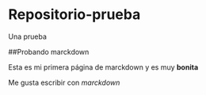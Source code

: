 # Repositorio-prueba
Una prueba

##Probando marckdown

Esta es mi primera página de marckdown y es muy **bonita**

Me gusta escribir con *marckdown*
